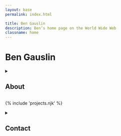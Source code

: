 ```yaml
---
layout: base
permalink: index.html

title: Ben Gauslin
description: Ben’s home page on the World Wide Web
classname: home
---
```

# Ben Gauslin

<fancy-details accordion>
  <details id="about">
    <summary>
      <h2>About</h2>
    </summary>

    Hello, I’m a former Chicago architect and ex-Google engineer who currently lives in New Orleans.
    
    I was formally trained as a percussionist, have a degree in Architecture, and started teaching myself code during the Dot-com Bubble; you can check out some of the stuff I’ve made below.
    
    When I’m not renovating my 140-year old house in the Vieux Carré, I spend quality time with friends, family, and the electric bass.

    <img src="img/selfie.jpg" alt="" class="avatar">

  </details>

  {% include 'projects.njk' %}

  <details id="contact">
    <summary>
      <h2>Contact</h2>
    </summary>

    You can reach me via email, text, or voicemail.

    {% include 'contact.njk' %}

  </details>
</fancy-details>

